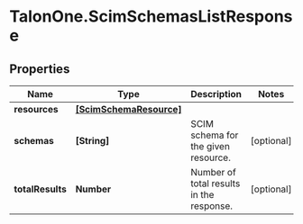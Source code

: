 # TalonOne.ScimSchemasListResponse

## Properties

Name | Type | Description | Notes
------------ | ------------- | ------------- | -------------
**resources** | [**[ScimSchemaResource]**](ScimSchemaResource.md) |  | 
**schemas** | **[String]** | SCIM schema for the given resource. | [optional] 
**totalResults** | **Number** | Number of total results in the response. | [optional] 


